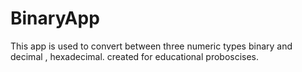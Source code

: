 # BinaryApp
This app is used to convert between three numeric types binary and decimal , hexadecimal. created for educational proboscises.
